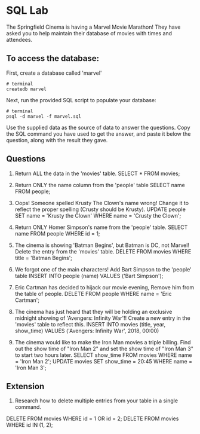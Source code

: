 # SQL Lab

The Springfield Cinema is having a Marvel Movie Marathon! They have asked you to help maintain their database of movies with times and attendees.

## To access the database:

First, create a database called 'marvel'

```
# terminal
createdb marvel
```

Next, run the provided SQL script to populate your database:

```
# terminal
psql -d marvel -f marvel.sql
```

Use the supplied data as the source of data to answer the questions. Copy the SQL command you have used to get the answer, and paste it below the question, along with the result they gave.

## Questions

1.  Return ALL the data in the 'movies' table.
SELECT * FROM movies;

2.  Return ONLY the name column from the 'people' table
SELECT name FROM people;

3.  Oops! Someone spelled Krusty The Clown's name wrong! Change it to reflect the proper spelling (Crusty should be Krusty).
UPDATE people SET name = 'Krusty the Clown' WHERE name = 'Crusty the Clown';

4.  Return ONLY Homer Simpson's name from the 'people' table.
SELECT name FROM people WHERE id = 1;

5.  The cinema is showing 'Batman Begins', but Batman is DC, not Marvel! Delete the entry from the 'movies' table.
DELETE FROM movies WHERE title = 'Batman Begins';

6.  We forgot one of the main characters! Add Bart Simpson to the 'people' table
INSERT INTO people (name) VALUES ('Bart Simpson');

7.  Eric Cartman has decided to hijack our movie evening, Remove him from the table of people.
DELETE FROM people WHERE name = 'Eric Cartman';

8.  The cinema has just heard that they will be holding an exclusive midnight showing of 'Avengers: Infinity War'!! Create a new entry in the 'movies' table to reflect this.
INSERT INTO movies (title, year, show_time) VALUES ('Avengers: Infinity War', 2018, 00:00)

9.  The cinema would like to make the Iron Man movies a triple billing. Find out the show time of "Iron Man 2" and set the show time of "Iron Man 3" to start two hours later.
SELECT show_time FROM movies WHERE name = 'Iron Man 2';
UPDATE movies SET show_time = 20:45 WHERE name = 'Iron Man 3';

## Extension

1.  Research how to delete multiple entries from your table in a single command.

DELETE FROM movies WHERE id = 1 OR id = 2;
DELETE FROM movies WHERE id IN (1, 2);
